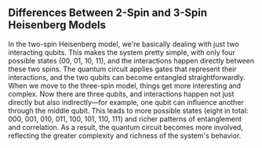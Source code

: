## Differences Between 2-Spin and 3-Spin Heisenberg Models

In the two-spin Heisenberg model, we're basically dealing with just two interacting qubits. This makes the system pretty simple, with only four possible states (00, 01, 10, 11), and the interactions happen directly between these two spins. The quantum circuit applies gates that represent their interactions, and the two qubits can become entangled straightforwardly. When we move to the three-spin model, things get more interesting and complex. Now there are three qubits, and interactions happen not just directly but also indirectly—for example, one qubit can influence another through the middle qubit. This leads to more possible states (eight in total: 000, 001, 010, 011, 100, 101, 110, 111) and richer patterns of entanglement and correlation. As a result, the quantum circuit becomes more involved, reflecting the greater complexity and richness of the system's behavior.
